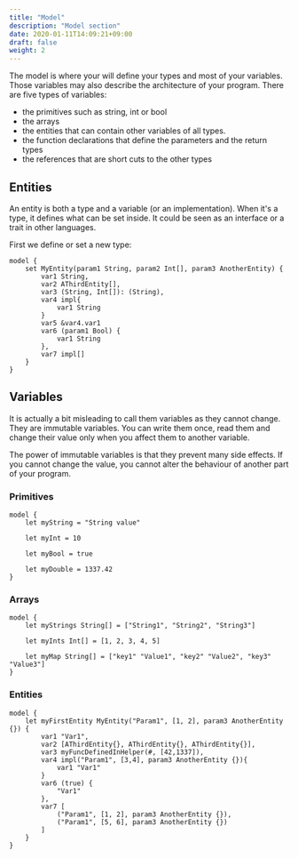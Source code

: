```yaml
---
title: "Model"
description: "Model section"
date: 2020-01-11T14:09:21+09:00
draft: false
weight: 2
---
```


The model is where your will define your types and most of your variables. Those variables may also describe the architecture of your program.
There are five types of variables:
* the primitives such as string, int or bool
* the arrays
* the entities that can contain other variables of all types.
* the function declarations that define the parameters and the return types
* the references that are short cuts to the other types

## Entities
An entity is both a type and a variable (or an implementation). When it's a type, it defines what can be set inside. It could be seen as an interface or a trait in other languages.

First we define or set a new type:
```tlang
model {
    set MyEntity(param1 String, param2 Int[], param3 AnotherEntity) {
        var1 String,
        var2 AThirdEntity[],
        var3 (String, Int[]): (String),
        var4 impl{
            var1 String
        } 
        var5 &var4.var1
        var6 (param1 Bool) {
            var1 String
        },
        var7 impl[]
    }
}

```


## Variables

It is actually a bit misleading to call them variables as they cannot change. They are immutable variables. You can write them once, read them and change their value only when you affect them to another variable.

The power of immutable variables is that they prevent many side effects. If you cannot change the value, you cannot alter the behaviour of another part of your program. 

### Primitives

```tlang
model {
    let myString = "String value"
    
    let myInt = 10

    let myBool = true

    let myDouble = 1337.42
}
```

### Arrays

```tlang
model {
    let myStrings String[] = ["String1", "String2", "String3"]

    let myInts Int[] = [1, 2, 3, 4, 5]

    let myMap String[] = ["key1" "Value1", "key2" "Value2", "key3" "Value3"]
}
```

### Entities
```tlang
model {
    let myFirstEntity MyEntity("Param1", [1, 2], param3 AnotherEntity {}) {
        var1 "Var1",
        var2 [AThirdEntity{}, AThirdEntity{}, AThirdEntity{}],
        var3 myFuncDefinedInHelper(#, [42,1337]),
        var4 impl("Param1", [3,4], param3 AnotherEntity {}){
            var1 "Var1"
        } 
        var6 (true) {
            "Var1"
        },
        var7 [
            ("Param1", [1, 2], param3 AnotherEntity {}),
            ("Param1", [5, 6], param3 AnotherEntity {})
        ]
    }
}

```
